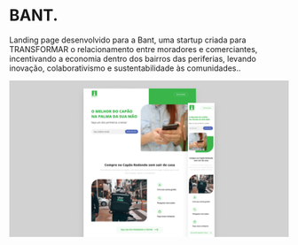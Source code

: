 # BANT.
Landing page desenvolvido para a Bant, uma startup criada para TRANSFORMAR o relacionamento entre moradores e comerciantes, incentivando a economia dentro dos bairros das periferias, levando inovação, colaborativismo e sustentabilidade às comunidades..

![Página inicial do protótipo](/assets/img/apresentacao_readme.png "Tela inicial do protótipo")

